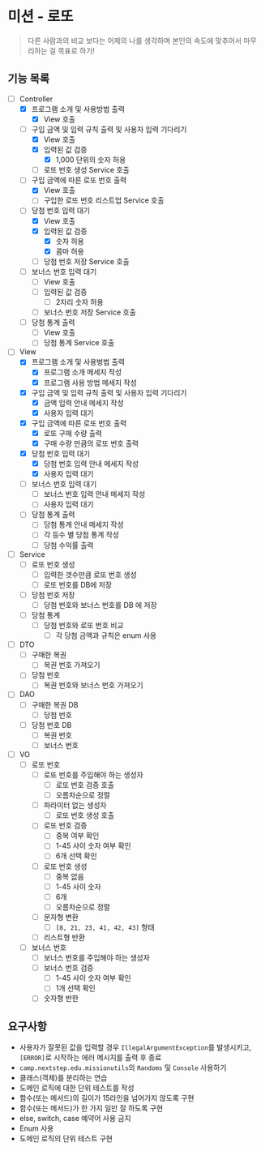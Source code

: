 # 미션 - 로또
> 다른 사람과의 비교 보다는 어제의 나를 생각하며 본인의 속도에 맞추어서 마무리하는 걸 목표로 하기!
## 기능 목록
- [ ] Controller
  - [x] 프로그램 소개 및 사용방법 출력
    - [x] View 호출
  - [ ] 구입 금액 및 입력 규칙 출력 및 사용자 입력 기다리기
    - [x] View 호출
    - [x] 입력된 값 검증
      - [x] 1,000 단위의 숫자 허용
    - [ ] 로또 번호 생성 Service 호출
  - [ ] 구입 금액에 따른 로또 번호 출력
    - [x] View 호출
    - [ ] 구입한 로또 번호 리스트업 Service 호출
  - [ ] 당첨 번호 입력 대기
    - [x] View 호출
    - [x] 입력된 값 검증
      - [x] 숫자 허용
      - [x] 콤마 허용
    - [ ] 당첨 번호 저장 Service 호출
  - [ ] 보너스 번호 입력 대기
    - [ ] View 호출
    - [ ] 입력된 값 검증
      - [ ] 2자리 숫자 허용
    - [ ] 보너스 번호 저장 Service 호출
  - [ ] 당첨 통계 출력
    - [ ] View 호출
    - [ ] 당첨 통계 Service 호출
- [ ] View
  - [x] 프로그램 소개 및 사용벙법 출력
    - [x] 프로그램 소개 메세지 작성
    - [x] 프로그램 사용 방법 메세지 작성
  - [x] 구입 금액 및 입력 규칙 출력 및 사용자 입력 기다리기
    - [x] 금액 입력 안내 메세지 작성
    - [x] 사용자 입력 대기
  - [x] 구입 금액에 따른 로또 번호 출력
    - [x] 로또 구매 수량 출력
    - [x] 구매 수량 만큼의 로또 번호 출력
  - [x] 당첨 번호 입력 대기
    - [x] 당첨 번호 입력 안내 메세지 작성
    - [x] 사용자 입력 대기
  - [ ] 보너스 번호 입력 대기
    - [ ] 보너스 번호 입력 안내 메세지 작성
    - [ ] 사용자 입력 대기
  - [ ] 당첨 통계 출력
    - [ ] 당첨 통계 안내 메세지 작성
    - [ ] 각 등수 별 당첨 통계 작성
    - [ ] 당첨 수익률 출력
- [ ] Service
  - [ ] 로또 번호 생성
    - [ ] 입력한 갯수만큼 로또 번호 생성
    - [ ] 로또 번호를  DB에 저장
  - [ ] 당첨 번호 저장
    - [ ] 당첨 번호와 보너스 번호를 DB 에 저장
  - [ ] 당첨 통계
    - [ ] 당첨 번호와 로또 번호 비교
      - [ ] 각 당첨 금액과 규칙은 enum 사용 
- [ ] DTO
  - [ ] 구매한 복권
    - [ ] 복권 번호 가져오기
  - [ ] 당첨 번호
    - [ ] 복권 번호와 보너스 번호 가져오기
- [ ] DAO
  - [ ] 구매한 복권 DB
    - [ ] 당첨 번호
  - [ ] 당첨 번호 DB
    - [ ] 복권 번호
    - [ ] 보너스 번호
- [ ] VO
  - [ ] 로또 번호
    - [ ] 로또 번호를 주입해야 하는 생성자
      - [ ] 로또 번호 검증 호출
      - [ ] 오름차순으로 정렬
    - [ ] 파라미터 없는 생성자
      - [ ] 로또 번호 생성 호출
    - [ ] 로또 번호 검증
      - [ ] 중복 여부 확인
      - [ ] 1-45 사이 숫자 여부 확인
      - [ ] 6개 선택 확인
    - [ ] 로또 번호 생성
      - [ ] 중복 없음
      - [ ] 1-45 사이 숫자
      - [ ] 6개
      - [ ] 오름차순으로 정렬
    - [ ] 문자형 변환
      - [ ] `[8, 21, 23, 41, 42, 43]` 형태
    - [ ] 리스트형 반환
  - [ ] 보너스 번호
    - [ ] 보너스 번호를 주입해야 하는 생성자
    - [ ] 보너스 번호 검증
      - [ ] 1-45 사이 숫자 여부 확인
      - [ ] 1개 선택 확인
    - [ ] 숫자형 반한

## 요구사항
- 사용자가 잘못된 값을 입력할 경우 `IllegalArgumentException`를 발생시키고, `[ERROR]`로 시작하는 에러 메시지를 출력 후 종료
- `camp.nextstep.edu.missionutils`의 `Randoms` 및 `Console` 사용하기
- 클래스(객체)를 분리하는 연습
- 도메인 로직에 대한 단위 테스트를 작성
- 함수(또는 메서드)의 길이가 15라인을 넘어가지 않도록 구현
- 함수(또는 메서드)가 한 가지 일만 잘 하도록 구현
- else, switch, case 예약어 사용 금지
- Enum 사용
- 도메인 로직의 단위 테스트 구현